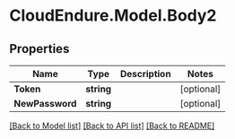 # CloudEndure.Model.Body2
## Properties

Name | Type | Description | Notes
------------ | ------------- | ------------- | -------------
**Token** | **string** |  | [optional] 
**NewPassword** | **string** |  | [optional] 

[[Back to Model list]](../README.md#documentation-for-models) [[Back to API list]](../README.md#documentation-for-api-endpoints) [[Back to README]](../README.md)

